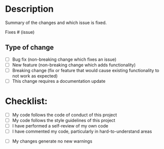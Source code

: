 # Description

Summary of the changes and which issue is fixed. 

Fixes # (issue)

## Type of change

- [ ] Bug fix (non-breaking change which fixes an issue)
- [ ] New feature (non-breaking change which adds functionality)
- [ ] Breaking change (fix or feature that would cause existing functionality to not work as expected)
- [ ] This change requires a documentation update

<!-- # How Has This Been Tested?

Please describe the tests that you ran to verify your changes. Provide instructions so we can reproduce. Please also list any relevant details for your test configuration

- [ ] Test A
- [ ] Test B -->

<!-- **Test Configuration**:
* Firmware version:
* Hardware:
* Toolchain:
* SDK: -->

# Checklist:

- [ ] My code follows the code of conduct of this project
- [ ] My code follows the style guidelines of this project
- [ ] I have performed a self-review of my own code
- [ ] I have commented my code, particularly in hard-to-understand areas
<!-- - [ ] I have made corresponding changes to the documentation -->
- [ ] My changes generate no new warnings
<!-- - [ ] I have added tests that prove my fix is effective or that my feature works -->
<!-- - [ ] New and existing unit tests pass locally with my changes -->
<!-- - [ ] Any dependent changes have been merged and published in downstream modules -->